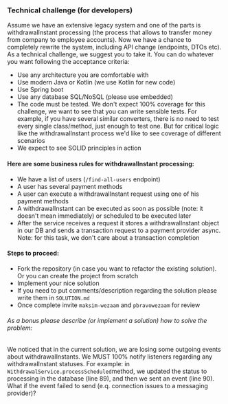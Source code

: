 ### Technical challenge (for developers)

Assume we have an extensive legacy system and one of the parts is withdrawalInstant processing (the process that allows to transfer money from company to employee accounts). Now we have a chance to completely rewrite the system, including API change (endpoints, DTOs etc). As a technical challenge, we suggest you to take it. You can do whatever you want following the acceptance criteria:

- Use any architecture you are comfortable with 
- Use modern Java or Kotlin (we use Kotlin for new code)
- Use Spring boot
- Use any database SQL/NoSQL (please use embedded)
- The code must be tested. We don't expect 100% coverage for this challenge, we want to see that you can write sensible tests. For example, if you have several similar converters, there is no need to test every single class/method, just enough to test one. But for critical logic like the withdrawalInstant process we'd like to see coverage of different scenarios
- We expect to see SOLID principles in action

#### Here are some business rules for withdrawalInstant processing:

- We have a list of users (`/find-all-users` endpoint)
- A user has several payment methods
- A user can execute a withdrawalInstant request using one of his payment methods
- A withdrawalInstant can be executed as soon as possible (note: it doesn't mean immediately) or scheduled to be executed later
- After the service receives a request it stores a withdrawalInstant object in our DB and sends a transaction request to a payment provider async. Note: for this task, we don't care about a transaction completion  

#### Steps to proceed:

- Fork the repository (in case you want to refactor the existing solution). Or you can create the project from scratch
- Implement your nice solution
- If you need to put comments/description regarding the solution please write them in `SOLUTION.md`  
- Once complete invite `maksim-wezaam` and `pbravowezaam` for review

###### As a bonus please describe (or implement a solution) how to solve the problem:

We noticed that in the current solution, we are losing some outgoing events about withdrawalInstants. We MUST 100% notify listeners regarding any withdrawalInstant statuses. For example: in `WithdrawalService.processScheduled`method, we updated the status to processing in the database (line 89), and then we sent an event (line 90). What if the event failed to send (e.q. connection issues to a messaging provider)?
